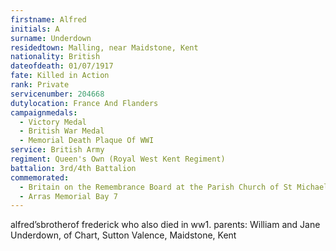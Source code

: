 ```yaml
---
firstname: Alfred
initials: A
surname: Underdown
residedtown: Malling, near Maidstone, Kent
nationality: British
dateofdeath: 01/07/1917
fate: Killed in Action
rank: Private
servicenumber: 204668
dutylocation: France And Flanders
campaignmedals:
  - Victory Medal
  - British War Medal
  - Memorial Death Plaque Of WWI
service: British Army
regiment: Queen's Own (Royal West Kent Regiment)
battalion: 3rd/4th Battalion 
commemorated:
  - Britain on the Remembrance Board at the Parish Church of St Michael & All Angels, Maidstone
  - Arras Memorial Bay 7
---
```

alfred’sbrotherof frederick who also died in ww1. parents: William and Jane Underdown, of Chart, Sutton Valence, Maidstone, Kent



